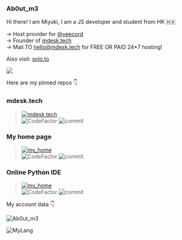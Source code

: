 ### Ab0ut_m3

Hi there! I am Miyuki, I am a JS developer and student from HK 🇭🇰

-> Host provider for [@yeecord](https://yeecord.com)  
-> Founder of [mdesk.tech](https://mdesk.tech)  
-> Mail.TO hello@mdesk.tech for FREE OR PAID 24*7 hosting!

Also visit: [solo.to](https://solo.to/yueyue)

<p herf="https://discord.com/users/847761781409447947"><img class="dcimg" src="https://discord.c99.nl/widget/theme-4/847761781409447947.png"></p>



Here are my pinned repos 👇

### mdesk.tech
> [![mdesk.tech](https://github-readme-stats.vercel.app/api/pin/?username=YueMiyuki&repo=mdesk.tech&show_icons=true&bg_color=23272A&title_color=FF73F1&text_color=FFC0CB&icon_color=9B84EE&count_private=true&border_color=fAA61A&border_radius=10)](https://github.com/YueMiyuki/mdesk.tech)  
> ![CodeFactor](https://img.shields.io/codefactor/grade/github/YueMiyuki/mdesk.tech?style=for-the-badge&logo=codefactor) ![commit](https://img.shields.io/github/last-commit/YueMiyuki/mdesk.tech?color=%23181717&logo=GitHub&style=for-the-badge)  

### My home page
> [![my_home](https://github-readme-stats.vercel.app/api/pin/?username=YueMiyuki&repo=my-home&show_icons=true&bg_color=23272A&title_color=FF73F1&text_color=FFC0CB&icon_color=9B84EE&count_private=true&border_color=fAA61A&border_radius=10)](https://github.com/YueMiyuki/my-home)  
> ![CodeFactor](https://img.shields.io/codefactor/grade/github/YueMiyuki/my-home?style=for-the-badge&logo=codefactor) ![commit](https://img.shields.io/github/last-commit/YueMiyuki/my-home?color=%23181717&logo=GitHub&style=for-the-badge)  


### Online Python IDE
> [![my_home](https://github-readme-stats.vercel.app/api/pin/?username=YueMiyuki&repo=py-ide&show_icons=true&bg_color=23272A&title_color=FF73F1&text_color=FFC0CB&icon_color=9B84EE&count_private=true&border_color=fAA61A&border_radius=10)](https://github.com/YueMiyuki/py-ide)  
> ![CodeFactor](https://img.shields.io/codefactor/grade/github/YueMiyuki/py-ide?style=for-the-badge&logo=codefactor) ![commit](https://img.shields.io/github/last-commit/YueMiyuki/py-ide?color=%23181717&logo=GitHub&style=for-the-badge)  

  
My account data 👇

![Ab0ut_m3](https://github-readme-stats.vercel.app/api/?username=YueMiyuki&show_icons=true&bg_color=23272A&title_color=FF73F1&text_color=FFC0CB&icon_color=9B84EE&count_private=true&include_all_commits=true&border_color=9B84EE&border_radius=10)

![MyLang](https://github-readme-stats.vercel.app/api/top-langs/?username=YueMiyuki&show_icons=true&bg_color=23272A&title_color=FFC0CB&text_color=FFC0CB&icon_color=9B84EE&count_private=true&include_all_commits=true&border_color=9B84EE&border_radius=10&langs_count=8)
